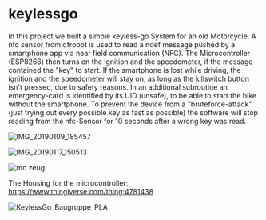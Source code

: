 # keylessgo
In this project we built a simple keyless-go System for an old Motorcycle. 
A nfc sensor from dfrobot is used to read a ndef message pushed by a smartphone app via near field communication (NFC). 
The Microcontroller (ESP8266) then turns on the ignition and the speedometer, if the message contained the "key" to start.
If the smartphone is lost while driving, the ignition and the speedometer will stay on, as long as the killswitch button isn't pressed, due to safety reasons. 
In an additional subroutine an emergency-card is identified by its UID (unsafe), to be able to start the bike without the smartphone. 
To prevent the device from a "bruteforce-attack" (just trying out every possible key as fast as possible) the software will stop reading from the nfc-Sensor for 10 seconds after a wrong key was read.



![IMG_20190109_185457](https://user-images.githubusercontent.com/78151090/109825302-fd533180-7c39-11eb-97e6-aa2ce708f5b5.jpg)

![IMG_20190117_150513](https://user-images.githubusercontent.com/78151090/109825320-00e6b880-7c3a-11eb-853e-361507312301.jpg)

![mc zeug](https://user-images.githubusercontent.com/78151090/109825335-047a3f80-7c3a-11eb-95a3-7dd3843b2283.jpg)


The Housing for the microcontroller: https://www.thingiverse.com/thing:4781438 

![KeylessGo_Baugruppe_PLA](https://user-images.githubusercontent.com/78151090/109825616-499e7180-7c3a-11eb-8522-53df8d6d9e41.jpg)

